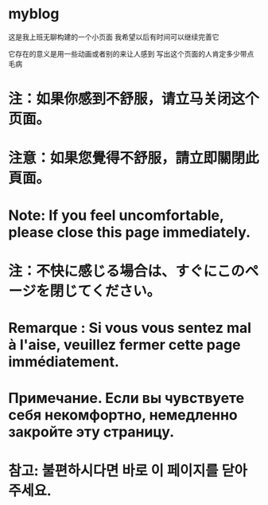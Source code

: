# myblog

这是我上班无聊构建的一个小页面
我希望以后有时间可以继续完善它

它存在的意义是用一些动画或者别的来让人感到
写出这个页面的人肯定多少带点毛病

# 注：如果你感到不舒服，请立马关闭这个页面。

# 注意：如果您覺得不舒服，請立即關閉此頁面。

# Note: If you feel uncomfortable, please close this page immediately.

# 注：不快に感じる場合は、すぐにこのページを閉じてください。

# Remarque : Si vous vous sentez mal à l'aise, veuillez fermer cette page immédiatement.

# Примечание. Если вы чувствуете себя некомфортно, немедленно закройте эту страницу.

# 참고: 불편하시다면 바로 이 페이지를 닫아주세요.
